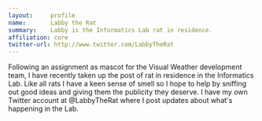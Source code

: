 ```yaml
---
layout:     profile
name:       Labby the Rat 
summary:    Labby is the Informatics Lab rat in residence.
affiliation: core
twitter-url: http://www.twitter.com/LabbyTheRat
---
```


Following an assignment as mascot for the Visual Weather development team, I have recently taken up the post of rat in residence in the Informatics Lab.
Like all rats I have a keen sense of smell so I hope to help by sniffing out good ideas and giving them the publicity they deserve. I have my own Twitter account at @LabbyTheRat where I post updates about what's happening in the Lab.
